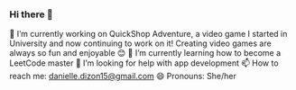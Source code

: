 ### Hi there 👋

<!--
**ddizon3/ddizon3** is a ✨ _special_ ✨ repository because its `README.md` (this file) appears on your GitHub profile. -->

🔭 I’m currently working on QuickShop Adventure, a video game I started in University and now continuing to work on it! Creating video games are always so fun and enjoyable 😊
🌱 I’m currently learning how to become a LeetCode master
🤔 I’m looking for help with app development
📫 How to reach me: danielle.dizon15@gmail.com
😄 Pronouns: She/her
